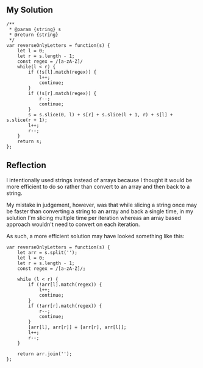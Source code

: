 ## My Solution

```
/**
 * @param {string} s
 * @return {string}
 */
var reverseOnlyLetters = function(s) {
    let l = 0;
    let r = s.length - 1;
    const regex = /[a-zA-Z]/
    while(l < r) {
        if (!s[l].match(regex)) {
            l++;
            continue;
        }
        if (!s[r].match(regex)) {
            r--;
            continue;
        }
        s = s.slice(0, l) + s[r] + s.slice(l + 1, r) + s[l] + s.slice(r + 1);
        l++;
        r--;
    }
    return s;
};
```

## Reflection

I intentionally used strings instead of arrays because I thought it would be more efficient to do so rather than convert to an array and then back to a string.

My mistake in judgement, however, was that while slicing a string once may be faster than converting a string to an array and back a single time, in my solution I'm slicing multiple time per iteration whereas an array based approach wouldn't need to convert on each iteration.

As such, a more efficient solution may have looked something like this:

```
var reverseOnlyLetters = function(s) {
    let arr = s.split('');
    let l = 0;
    let r = s.length - 1;
    const regex = /[a-zA-Z]/;

    while (l < r) {
        if (!arr[l].match(regex)) {
            l++;
            continue;
        }
        if (!arr[r].match(regex)) {
            r--;
            continue;
        }
        [arr[l], arr[r]] = [arr[r], arr[l]];
        l++;
        r--;
    }

    return arr.join('');
};
```
